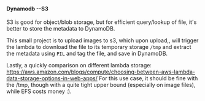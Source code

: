 #### Dynamodb --S3

S3 is good for object/blob storage, but for efficient query/lookup of file, it's better to store the metadata to DynamoDB.

This small project is to upload images to s3, which upon upload,, will trigger the lambda to download the file to its temporary storage `/tmp` and extract the metadata using `PIL` and tag the file, and save in DynamoDB.

Lastly, a quickly comparison on different lambda storage: https://aws.amazon.com/blogs/compute/choosing-between-aws-lambda-data-storage-options-in-web-apps/
For this use case, it should be fine with the /tmp, though with a quite tight upper bound (especially on image files), while EFS costs money :).
